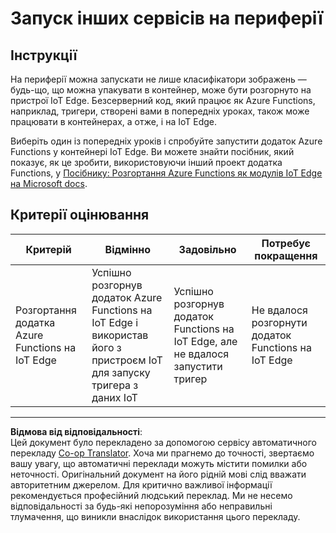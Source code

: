 <!--
CO_OP_TRANSLATOR_METADATA:
{
  "original_hash": "cc7ad255517f5f618f9c8899e6ff6783",
  "translation_date": "2025-08-28T16:03:29+00:00",
  "source_file": "4-manufacturing/lessons/3-run-fruit-detector-edge/assignment.md",
  "language_code": "uk"
}
-->
# Запуск інших сервісів на периферії

## Інструкції

На периферії можна запускати не лише класифікатори зображень — будь-що, що можна упакувати в контейнер, може бути розгорнуто на пристрої IoT Edge. Безсерверний код, який працює як Azure Functions, наприклад, тригери, створені вами в попередніх уроках, також може працювати в контейнерах, а отже, і на IoT Edge.

Виберіть один із попередніх уроків і спробуйте запустити додаток Azure Functions у контейнері IoT Edge. Ви можете знайти посібник, який показує, як це зробити, використовуючи інший проект додатка Functions, у [Посібнику: Розгортання Azure Functions як модулів IoT Edge на Microsoft docs](https://docs.microsoft.com/azure/iot-edge/tutorial-deploy-function?WT.mc_id=academic-17441-jabenn&view=iotedge-2020-11).

## Критерії оцінювання

| Критерій | Відмінно | Задовільно | Потребує покращення |
| -------- | --------- | ---------- | ------------------- |
| Розгортання додатка Azure Functions на IoT Edge | Успішно розгорнув додаток Azure Functions на IoT Edge і використав його з пристроєм IoT для запуску тригера з даних IoT | Успішно розгорнув додаток Functions на IoT Edge, але не вдалося запустити тригер | Не вдалося розгорнути додаток Functions на IoT Edge |

---

**Відмова від відповідальності**:  
Цей документ було перекладено за допомогою сервісу автоматичного перекладу [Co-op Translator](https://github.com/Azure/co-op-translator). Хоча ми прагнемо до точності, звертаємо вашу увагу, що автоматичні переклади можуть містити помилки або неточності. Оригінальний документ на його рідній мові слід вважати авторитетним джерелом. Для критично важливої інформації рекомендується професійний людський переклад. Ми не несемо відповідальності за будь-які непорозуміння або неправильні тлумачення, що виникли внаслідок використання цього перекладу.